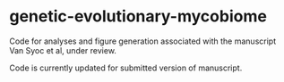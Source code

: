# genetic-evolutionary-mycobiome
Code for analyses and figure generation associated with the manuscript Van Syoc et al, under review.

Code is currently updated for submitted version of manuscript.
